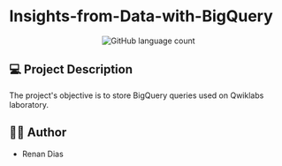 # Insights-from-Data-with-BigQuery

<p align="center"> 
  <img alt="GitHub language count" src="https://img.shields.io/github/languages/count/RenanDias12/Insights-from-Data-with-BigQuery?color=%2304D361">
</p>

## 💻 Project Description
The project's objective is to store BigQuery queries used on Qwiklabs laboratory.

## 👨‍💻 Author
- Renan Dias
